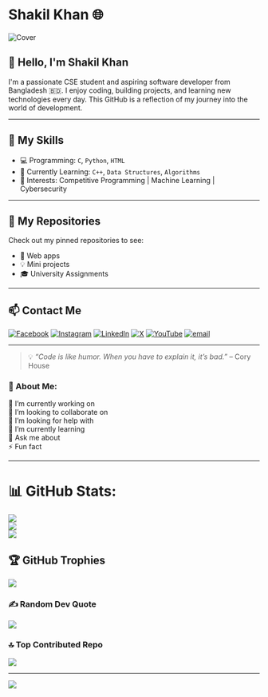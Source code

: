 # Shakil Khan 🌐

![Cover](https://x.com/Shakil_khan029/header_photo)

## 👋 Hello, I'm Shakil Khan

I'm a passionate CSE student and aspiring software developer from Bangladesh 🇧🇩. I enjoy coding, building projects, and learning new technologies every day. This GitHub is a reflection of my journey into the world of development.

---

## 🔧 My Skills

- 💻 Programming: `C`, `Python`, `HTML`
- 🧠 Currently Learning: `C++`, `Data Structures`, `Algorithms`
- 🧪 Interests: Competitive Programming | Machine Learning | Cybersecurity

---

## 📁 My Repositories

Check out my pinned repositories to see:
- 🚀 Web apps
- 💡 Mini projects
- 🎓 University Assignments

---

## 📫 Contact Me

[![Facebook](https://img.shields.io/badge/Facebook-%231877F2.svg?logo=Facebook&logoColor=white)](https://facebook.com/shakil1815) [![Instagram](https://img.shields.io/badge/Instagram-%23E4405F.svg?logo=Instagram&logoColor=white)](https://instagram.com/Shakil_1815) [![LinkedIn](https://img.shields.io/badge/LinkedIn-%230077B5.svg?logo=linkedin&logoColor=white)](https://linkedin.com/in/Shakil1815) [![X](https://img.shields.io/badge/X-black.svg?logo=X&logoColor=white)](https://x.com/Shakil_khan029) [![YouTube](https://img.shields.io/badge/YouTube-%23FF0000.svg?logo=YouTube&logoColor=white)](https://youtube.com/@https://youtube.com/@socchar029?si=xzRCFcdfIIuYB_hR) [![email](https://img.shields.io/badge/Email-D14836?logo=gmail&logoColor=white)](mailto:shakil029ahmed@gmail.com) 

---

> 💡 *“Code is like humor. When you have to explain it, it’s bad.”* – Cory House
### 💫 About Me:
🔭 I’m currently working on<br>👯 I’m looking to collaborate on<br>🤝 I’m looking for help with<br>🌱 I’m currently learning<br>💬 Ask me about<br>⚡ Fun fact

---

# 📊 GitHub Stats:
![](https://github-readme-stats.vercel.app/api?username=Shakil1815&theme=buefy&hide_border=false&include_all_commits=true&count_private=true)<br/>
![](https://nirzak-streak-stats.vercel.app/?user=Shakil1815&theme=buefy&hide_border=false)<br/>
![](https://github-readme-stats.vercel.app/api/top-langs/?username=Shakil1815&theme=buefy&hide_border=false&include_all_commits=true&count_private=true&layout=compact)

## 🏆 GitHub Trophies
![](https://github-profile-trophy.vercel.app/?username=Shakil1815&theme=radical&no-frame=false&no-bg=true&margin-w=4)

### ✍️ Random Dev Quote
![](https://quotes-github-readme.vercel.app/api?type=vetical&theme=gruvbox)

### 🔝 Top Contributed Repo
![](https://github-contributor-stats.vercel.app/api?username=Shakil1815&limit=5&theme=shades-of-purple&combine_all_yearly_contributions=true)

---
[![](https://visitcount.itsvg.in/api?id=Shakil1815&icon=1&color=4)](https://visitcount.itsvg.in)

<!-- Proudly created with GPRM ( https://gprm.itsvg.in ) -->
